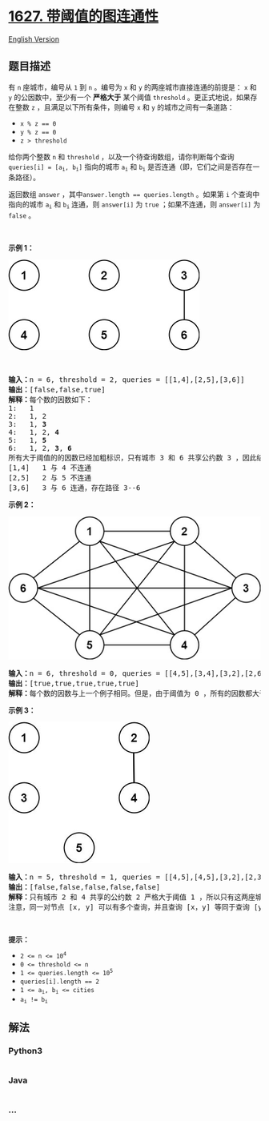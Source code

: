 # [1627. 带阈值的图连通性](https://leetcode-cn.com/problems/graph-connectivity-with-threshold)

[English Version](/solution/1600-1600/1627.Graph%20Connectivity%20With%20Threshold/README_EN.md)

## 题目描述

<!-- 这里写题目描述 -->

<p>有 <code>n</code> 座城市，编号从 <code>1</code> 到 <code>n</code> 。编号为 <code>x</code> 和 <code>y</code> 的两座城市直接连通的前提是： <code>x</code> 和 <code>y</code> 的公因数中，至少有一个 <strong>严格大于</strong> 某个阈值 <code>threshold</code> 。更正式地说，如果存在整数 <code>z</code> ，且满足以下所有条件，则编号 <code>x</code> 和 <code>y</code> 的城市之间有一条道路：</p>

<ul>
	<li><code>x % z == 0</code></li>
	<li><code>y % z == 0</code></li>
	<li><code>z > threshold</code></li>
</ul>

<p>给你两个整数 <code>n</code> 和 <code>threshold</code> ，以及一个待查询数组，请你判断每个查询<code> queries[i] = [a<sub>i</sub>, b<sub>i</sub>]</code> 指向的城市 <code>a<sub>i</sub></code> 和 <code>b<sub>i</sub></code> 是否连通（即，它们之间是否存在一条路径）。</p>

<p>返回数组 <code>answer</code> ，其中<code>answer.length == queries.length</code> 。如果第 <code>i</code> 个查询中指向的城市 <code>a<sub>i</sub></code> 和 <code>b<sub>i</sub></code> 连通，则 <code>answer[i]</code> 为 <code>true</code> ；如果不连通，则 <code>answer[i]</code> 为 <code>false</code> 。</p>

<p> </p>

<p><strong>示例 1：</strong></p>

![](./images/ex1.jpg)

<p> </p>

<pre>
<strong>输入：</strong>n = 6, threshold = 2, queries = [[1,4],[2,5],[3,6]]
<strong>输出：</strong>[false,false,true]
<strong>解释：</strong>每个数的因数如下：
1:   1
2:   1, 2
3:   1, <strong>3</strong>
4:   1, 2, <strong>4</strong>
5:   1, <strong>5</strong>
6:   1, 2, <strong>3</strong>, <strong>6</strong>
所有大于阈值的的因数已经加粗标识，只有城市 3 和 6 共享公约数 3 ，因此结果是： 
[1,4]   1 与 4 不连通
[2,5]   2 与 5 不连通
[3,6]   3 与 6 连通，存在路径 3--6
</pre>

<p><strong>示例 2：</strong></p>

![](./images/tmp.jpg)

<pre>
<strong>输入：</strong>n = 6, threshold = 0, queries = [[4,5],[3,4],[3,2],[2,6],[1,3]]
<strong>输出：</strong>[true,true,true,true,true]
<strong>解释：</strong>每个数的因数与上一个例子相同。但是，由于阈值为 0 ，所有的因数都大于阈值。因为所有的数字共享公因数 1 ，所以所有的城市都互相连通。
</pre>

<p><strong>示例 3：</strong></p>

![](./images/ex3.jpg)

<pre>
<strong>输入：</strong>n = 5, threshold = 1, queries = [[4,5],[4,5],[3,2],[2,3],[3,4]]
<strong>输出：</strong>[false,false,false,false,false]
<strong>解释：</strong>只有城市 2 和 4 共享的公约数 2 严格大于阈值 1 ，所以只有这两座城市是连通的。
注意，同一对节点 [x, y] 可以有多个查询，并且查询 [x，y] 等同于查询 [y，x] 。
</pre>

<p> </p>

<p><strong>提示：</strong></p>

<ul>
	<li><code>2 <= n <= 10<sup>4</sup></code></li>
	<li><code>0 <= threshold <= n</code></li>
	<li><code>1 <= queries.length <= 10<sup>5</sup></code></li>
	<li><code>queries[i].length == 2</code></li>
	<li><code>1 <= a<sub>i</sub>, b<sub>i</sub> <= cities</code></li>
	<li><code>a<sub>i</sub> != b<sub>i</sub></code></li>
</ul>


## 解法

<!-- 这里可写通用的实现逻辑 -->

<!-- tabs:start -->

### **Python3**

<!-- 这里可写当前语言的特殊实现逻辑 -->

```python

```

### **Java**

<!-- 这里可写当前语言的特殊实现逻辑 -->

```java

```

### **...**

```

```

<!-- tabs:end -->
